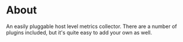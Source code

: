# About
An easily pluggable host level metrics collector.  There are a number of plugins included, but it's quite easy to add your own as well.
